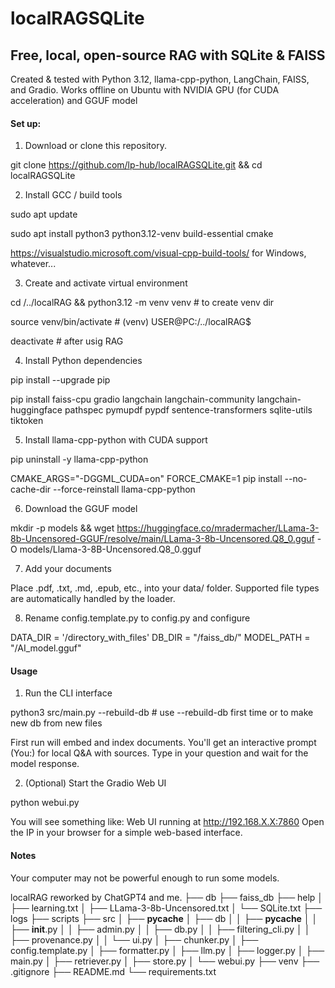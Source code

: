 # localRAGSQLite

## Free, local, open-source RAG with SQLite & FAISS

Created & tested with Python 3.12, llama-cpp-python, LangChain, FAISS, and Gradio. Works offline on Ubuntu with NVIDIA GPU (for CUDA acceleration) and GGUF model

#### Set up:

1. Download or clone this repository.

git clone https://github.com/lp-hub/localRAGSQLite.git && cd localRAGSQLite

2. Install GCC / build tools

sudo apt update

sudo apt install python3 python3.12-venv build-essential cmake

https://visualstudio.microsoft.com/visual-cpp-build-tools/ for Windows, whatever...

3. Create and activate virtual environment

cd /../localRAG && python3.12 -m venv venv # to create venv dir

source venv/bin/activate # (venv) USER@PC:/../localRAG$

deactivate # after usig RAG

4. Install Python dependencies

pip install --upgrade pip

pip install faiss-cpu gradio langchain langchain-community langchain-huggingface pathspec pymupdf pypdf sentence-transformers sqlite-utils tiktoken

5. Install llama-cpp-python with CUDA support

pip uninstall -y llama-cpp-python

CMAKE_ARGS="-DGGML_CUDA=on" FORCE_CMAKE=1 pip install --no-cache-dir --force-reinstall llama-cpp-python

6. Download the GGUF model

mkdir -p models && wget https://huggingface.co/mradermacher/LLama-3-8b-Uncensored-GGUF/resolve/main/LLama-3-8b-Uncensored.Q8_0.gguf -O models/Llama-3-8B-Uncensored.Q8_0.gguf

7. Add your documents

Place .pdf, .txt, .md, .epub, etc., into your data/ folder.
Supported file types are automatically handled by the loader.

8. Rename config.template.py to config.py and configure

DATA_DIR = '/directory_with_files'
DB_DIR = "/faiss_db/"
MODEL_PATH = "/AI_model.gguf"

#### Usage

1. Run the CLI interface

python3 src/main.py --rebuild-db # use --rebuild-db first time or to make new db from new files

First run will embed and index documents.
You'll get an interactive prompt (You:) for local Q&A with sources.
Type in your question and wait for the model response.

2. (Optional) Start the Gradio Web UI

python webui.py

You will see something like:
Web UI running at http://192.168.X.X:7860
Open the IP in your browser for a simple web-based interface.

#### Notes

Your computer may not be powerful enough to run some models.

localRAG reworked by ChatGPT4 and me.
├── db
├── faiss_db
├── help
│   ├── learning.txt
│   ├── LLama-3-8b-Uncensored.txt
│   └── SQLite.txt
├── logs
├── scripts
├── src
│   ├── __pycache__
│   ├── db
│   │   ├── __pycache__
│   │   ├── __init__.py
│   │   ├── admin.py
│   │   ├── db.py
│   │   ├── filtering_cli.py
│   │   ├── provenance.py
│   │   └── ui.py
│   ├── chunker.py
│   ├── config.template.py
│   ├── formatter.py
│   ├── llm.py
│   ├── logger.py
│   ├── main.py
│   ├── retriever.py
│   ├── store.py
│   └── webui.py
├── venv
├── .gitignore
├── README.md
└── requirements.txt
